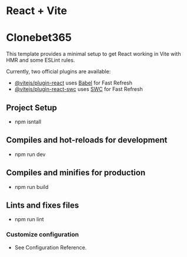 # React + Vite

# Clonebet365

This template provides a minimal setup to get React working in Vite with HMR and some ESLint rules.

Currently, two official plugins are available:

- [@vitejs/plugin-react](https://github.com/vitejs/vite-plugin-react/blob/main/packages/plugin-react/README.md) uses [Babel](https://babeljs.io/) for Fast Refresh
- [@vitejs/plugin-react-swc](https://github.com/vitejs/vite-plugin-react-swc) uses [SWC](https://swc.rs/) for Fast Refresh

## Project Setup
- npm isntall


## Compiles and hot-reloads for development
- npm run dev


## Compiles and minifies for production
- npm run build

## Lints and fixes files
- npm run lint

### Customize configuration
- See Configuration Reference.

